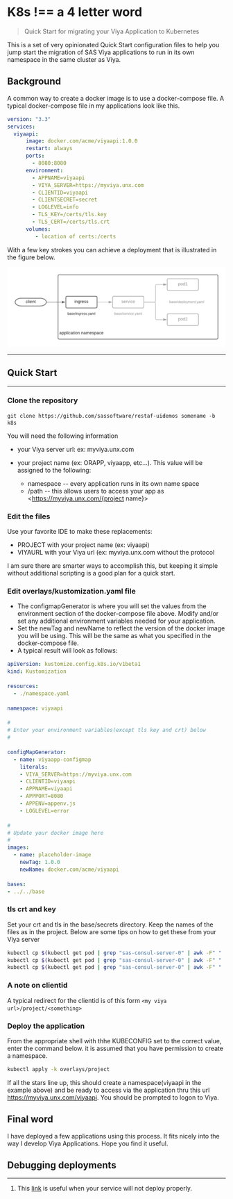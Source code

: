 # K8s !== a 4 letter word

>Quick Start for migrating your Viya Application to Kubernetes

This is a set of  very opinionated Quick Start configuration files to help you jump start the migration of  SAS Viya applications to run in its own namespace in the same cluster as Viya.

## Background

 A common way to create a docker image is to use a docker-compose file. A typical docker-compose file in my applications look like this.

```yaml
version: "3.3"
services:
  viyaapi:
      image: docker.com/acme/viyaapi:1.0.0
      restart: always
      ports:
        - 8080:8080
      environment:
        - APPNAME=viyaapi
        - VIYA_SERVER=https://myviya.unx.com
        - CLIENTID=viyaapi
        - CLIENTSECRET=secret
        - LOGLEVEL=info
        - TLS_KEY=/certs/tls.key
        - TLS_CERT=/certs/tls.crt
      volumes:
         - location of certs:/certs
```

With a few key strokes you can achieve a deployment that is illustrated in the figure below.

![layout](https://github.com/sassoftware/restaf-uidemos/blob/k8s/k8.png)

---

## Quick Start

---

### Clone the repository

```git
git clone https://github.com/sassoftware/restaf-uidemos somename -b k8s
```

You will need the following information

- your Viya server url:  ex: myviya.unx.com

- your project name (ex: ORAPP, viyaapp, etc...). This value will be assigned to the following:
  - namespace  -- every application runs in its own name space
  - /path  -- this allows users to access your app as <<https://myviya.unx.com/{project> name}>

### Edit the files

Use your favorite IDE to make these replacements:

- PROJECT with your project name (ex: viyaapi)
- VIYAURL with your Viya url (ex: myviya.unx.com without the protocol

I am sure there are smarter ways to accomplish this, but keeping it simple without additional scripting is a good plan for a quick start.

### Edit overlays/kustomization.yaml file

- The configmapGenerator is where you will set the values from the environment section of the docker-compose file above. Modify and/or set any additional environment variables needed for your application.
- Set the newTag and newName to reflect the version of the docker image you will be using. This will be the same as what you specified in the docker-compose file.
- A typical result will look as follows:

```yaml
apiVersion: kustomize.config.k8s.io/v1beta1
kind: Kustomization

resources:
  - ./namespace.yaml

namespace: viyaapi

#
# Enter your environment variables(except tls key and crt) below
#

configMapGenerator:
  - name: viyaapp-configmap
    literals:
    - VIYA_SERVER=https://myviya.unx.com
    - CLIENTID=viyaapi
    - APPNAME=viyaapi
    - APPPORT=8080
    - APPENV=appenv.js
    - LOGLEVEL=error

#
# Update your docker image here
#
images: 
  - name: placeholder-image
    newTag: 1.0.0
    newName: docker.com/acme/viyaapi

bases:
- ../../base
```

### tls crt and key

Set your crt and tls in the base/secrets directory. Keep the names of the files as in the project. Below are some tips on
how to get these from your Viya server

```sh
kubectl cp $(kubectl get pod | grep "sas-consul-server-0" | awk -F" " '{print $1}'):security/ca.crt ./ca.crt
kubectl cp $(kubectl get pod | grep "sas-consul-server-0" | awk -F" " '{print $1}'):security/tls.crt ./tls.crt
kubectl cp $(kubectl get pod | grep "sas-consul-server-0" | awk -F" " '{print $1}'):security/tls.key ./tls.key
```

### A note on clientid

A typical redirect for the clientid is of this form `<my viya url>/project/<something>`

### Deploy the application

From the appropriate shell with thhe KUBECONFIG set to the correct value, enter the command below. it is assumed that you have permission to create a namespace.

```sh
kubectl apply -k overlays/project
```

If all the stars line up, this should create a namespace(viyaapi in the example above) and be ready to access via the application thru this url <https://myviya.unx.com/viyaapi>. You should be prompted to logon to Viya.

## Final word

I have deployed a few applications using this process. It fits nicely into the way I develop Viya Applications. Hope you find it useful.

## Debugging deployments

---

1. This [link](
https://blog.thundra.io/debugging-kubernetes-deployments?utm_source=adwords&utm_medium=cpc&utm_campaign=PdSrch_Google_Dynamic_INT__&utm_content=&utm_term=&hsa_acc=2925991331&hsa_cam=6461560272&hsa_grp=76915793229&hsa_ad=495998564829&hsa_src=g&hsa_tgt=dsa-424991837698&hsa_kw=&hsa_mt=b&hsa_net=adwords&hsa_ver=3&gclid=CjwKCAjwx6WDBhBQEiwA_dP8rZUqizXbWUiYsKHQZg_3us3_fYI9Gg_7_3wx-ZRUqYnT5vA6s5AKhBoCZ_0QAvD_BwE) is useful when your service will not deploy properly.

